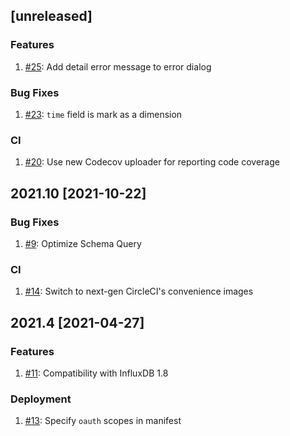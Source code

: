 ## [unreleased]

### Features
1. [#25](https://github.com/influxdata/influxdb-gds-connector/pull/25): Add detail error message to error dialog

### Bug Fixes
1. [#23](https://github.com/influxdata/influxdb-gds-connector/pull/23): `time` field is mark as a dimension

### CI
1. [#20](https://github.com/influxdata/influxdb-gds-connector/pull/20): Use new Codecov uploader for reporting code coverage

## 2021.10 [2021-10-22]

### Bug Fixes
1. [#9](https://github.com/influxdata/influxdb-gds-connector/pull/9): Optimize Schema Query

### CI
1. [#14](https://github.com/influxdata/influxdb-gds-connector/pull/14): Switch to next-gen CircleCI's convenience images

## 2021.4 [2021-04-27]

### Features
1. [#11](https://github.com/influxdata/influxdb-gds-connector/pull/11): Compatibility with InfluxDB 1.8
   
### Deployment
1. [#13](https://github.com/influxdata/influxdb-gds-connector/pull/13): Specify `oauth` scopes in manifest
